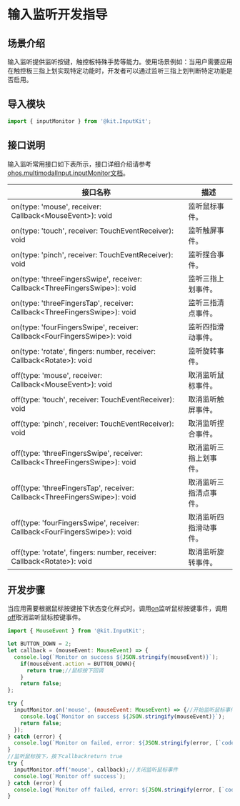 # 输入监听开发指导

## 场景介绍

输入监听提供监听按键，触控板特殊手势等能力。使用场景例如：当用户需要应用在触控板三指上划实现特定功能时，开发者可以通过监听三指上划判断特定功能是否启用。

## 导入模块

```js
import { inputMonitor } from '@kit.InputKit';
```

## 接口说明

输入监听常用接口如下表所示，接口详细介绍请参考[ohos.multimodalInput.inputMonitor文档](../../reference/apis-input-kit/js-apis-inputmonitor-sys.md)。

| 接口名称  | 描述 |
| ------------------------------------------------------------ | -------------------------- |
| on(type: 'mouse', receiver: Callback&lt;MouseEvent&gt;): void |监听鼠标事件。 |
| on(type: 'touch', receiver: TouchEventReceiver): void | 监听触屏事件。 |
| on(type: 'pinch', receiver: TouchEventReceiver): void | 监听捏合事件。 |
| on(type: 'threeFingersSwipe', receiver: Callback&lt;ThreeFingersSwipe&gt;): void | 监听三指上划事件。 |
| on(type: 'threeFingersTap', receiver: Callback&lt;ThreeFingersSwipe&gt;): void | 监听三指清点事件。 |
| on(type: 'fourFingersSwipe', receiver: Callback&lt;FourFingersSwipe&gt;): void | 监听四指滑动事件。 |
| on(type: 'rotate', fingers: number, receiver: Callback&lt;Rotate&gt;): void | 监听旋转事件。 |
| off(type: 'mouse', receiver: Callback&lt;MouseEvent&gt;): void |取消监听鼠标事件。 |
| off(type: 'touch', receiver: TouchEventReceiver): void | 取消监听触屏事件。 |
| off(type: 'pinch', receiver: TouchEventReceiver): void | 取消监听捏合事件。 |
| off(type: 'threeFingersSwipe', receiver: Callback&lt;ThreeFingersSwipe&gt;): void | 取消监听三指上划事件。 |
| off(type: 'threeFingersTap', receiver: Callback&lt;ThreeFingersSwipe&gt;): void | 取消监听三指清点事件。 |
| off(type: 'fourFingersSwipe', receiver: Callback&lt;FourFingersSwipe&gt;): void | 取消监听四指滑动事件。 |
| off(type: 'rotate', fingers: number, receiver: Callback&lt;Rotate&gt;): void | 取消监听旋转事件。 |

## 开发步骤

当应用需要根据鼠标按键按下状态变化样式时。调用[on](../../reference/apis-input-kit/js-apis-inputmonitor-sys.md#inputmonitoronmouse9)监听鼠标按键事件，调用[off](../../reference/apis-input-kit/js-apis-inputmonitor-sys.md#inputmonitoroffmouse9)取消监听鼠标按键事件。

```js
import { MouseEvent } from '@kit.InputKit';

let BUTTON_DOWN = 2;
let callback = (mouseEvent: MouseEvent) => {
  console.log(`Monitor on success ${JSON.stringify(mouseEvent)}`);
    if(mouseEvent.action = BUTTON_DOWN){
      return true;//鼠标按下回调
    }
    return false;
};

try {
  inputMonitor.on('mouse', (mouseEvent: MouseEvent) => {//开始监听鼠标事件
    console.log(`Monitor on success ${JSON.stringify(mouseEvent)}`);
    return false;
  });
} catch (error) {
  console.log(`Monitor on failed, error: ${JSON.stringify(error, [`code`, `message`])}`);
}
//监听鼠标按下，按下callbackreturn true
try {
  inputMonitor.off('mouse', callback);//关闭监听鼠标事件
  console.log(`Monitor off success`);
} catch (error) {
  console.log(`Monitor off failed, error: ${JSON.stringify(error, [`code`, `message`])}`);
}
```